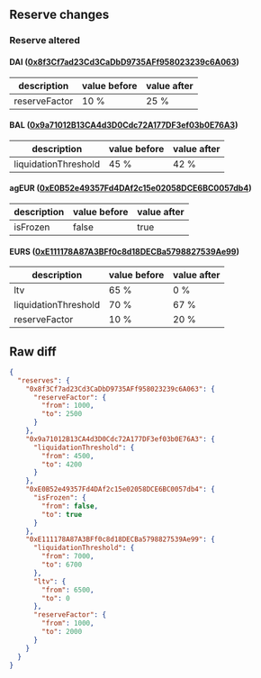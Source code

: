 ## Reserve changes

### Reserve altered

#### DAI ([0x8f3Cf7ad23Cd3CaDbD9735AFf958023239c6A063](https://polygonscan.com/address/0x8f3Cf7ad23Cd3CaDbD9735AFf958023239c6A063))

| description | value before | value after |
| --- | --- | --- |
| reserveFactor | 10 % | 25 % |


#### BAL ([0x9a71012B13CA4d3D0Cdc72A177DF3ef03b0E76A3](https://polygonscan.com/address/0x9a71012B13CA4d3D0Cdc72A177DF3ef03b0E76A3))

| description | value before | value after |
| --- | --- | --- |
| liquidationThreshold | 45 % | 42 % |


#### agEUR ([0xE0B52e49357Fd4DAf2c15e02058DCE6BC0057db4](https://polygonscan.com/address/0xE0B52e49357Fd4DAf2c15e02058DCE6BC0057db4))

| description | value before | value after |
| --- | --- | --- |
| isFrozen | false | true |


#### EURS ([0xE111178A87A3BFf0c8d18DECBa5798827539Ae99](https://polygonscan.com/address/0xE111178A87A3BFf0c8d18DECBa5798827539Ae99))

| description | value before | value after |
| --- | --- | --- |
| ltv | 65 % | 0 % |
| liquidationThreshold | 70 % | 67 % |
| reserveFactor | 10 % | 20 % |


## Raw diff

```json
{
  "reserves": {
    "0x8f3Cf7ad23Cd3CaDbD9735AFf958023239c6A063": {
      "reserveFactor": {
        "from": 1000,
        "to": 2500
      }
    },
    "0x9a71012B13CA4d3D0Cdc72A177DF3ef03b0E76A3": {
      "liquidationThreshold": {
        "from": 4500,
        "to": 4200
      }
    },
    "0xE0B52e49357Fd4DAf2c15e02058DCE6BC0057db4": {
      "isFrozen": {
        "from": false,
        "to": true
      }
    },
    "0xE111178A87A3BFf0c8d18DECBa5798827539Ae99": {
      "liquidationThreshold": {
        "from": 7000,
        "to": 6700
      },
      "ltv": {
        "from": 6500,
        "to": 0
      },
      "reserveFactor": {
        "from": 1000,
        "to": 2000
      }
    }
  }
}
```